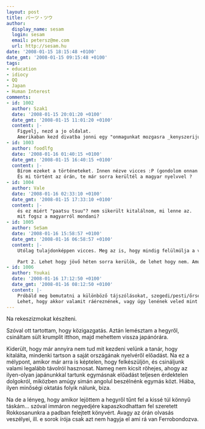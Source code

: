 ```yaml
---
layout: post
title: パーツ・ツウ
author:
  display_name: sesam
  login: sesam
  email: petersz@me.com
  url: http://sesam.hu
date: '2008-01-15 18:15:48 +0100'
date_gmt: '2008-01-15 09:15:48 +0100'
tags:
- education
- idiocy
- QQ
- Japan
- Human Interest
comments:
- id: 1002
  author: Szak1
  date: '2008-01-15 20:01:20 +0100'
  date_gmt: '2008-01-15 11:01:20 +0100'
  content: |-
    Figyelj, nezd a jo oldalat.
    Amerikaban kezd divatba jonni egy "onmagunkat mozgasra _kenyszerijuk_" iranyzat: javasoljak nekik, hogy szalljanak le egy megaloval elobb a buszrol, ne hasznaljak a liftet, ket kulonbozo boltban vegyek meg a sort meg az ujsagot -&gt; nem mozgunk eleget. Ha nalad a hegy + jo japan levego (?) + utolso negy torteneted kombot nezem, ezzel nem lesz gondod :)
- id: 1003
  author: foodlfg
  date: '2008-01-16 01:40:15 +0100'
  date_gmt: '2008-01-15 16:40:15 +0100'
  content: |-
    Bírom ezeket a történeteket. Innen nézve vicces :P (gondolom onnan annyira már nem)
    És mi történt az órán, te már sorra kerültél a magyar nyelvvel ?
- id: 1004
  author: Vale
  date: '2008-01-16 02:33:10 +0100'
  date_gmt: '2008-01-15 17:33:10 +0100'
  content: |-
    és ez miért "paatsu tsuu"? nem sikerült kitalálnom, mi lenne az.
    mit fogsz a magyarról mondani?
- id: 1005
  author: SeSam
  date: '2008-01-16 15:58:57 +0100'
  date_gmt: '2008-01-16 06:58:57 +0100'
  content: |-
    Utólag tulajdonképpen vicces. Meg az is, hogy mindig felülmúlja a valóság a várakozásaimat, ti. mi a legrosszabb ami történhet, gondolom én, és akkor kiderül hogy nem az. :D

    Part 2. Lehet hogy jövő héten sorra kerülök, de lehet hogy nem. Amúgy senkit nem érdekel mit mondok. Nyilván hogy finnugor, hogy körben tök más nyelvcsaládok vannak, speciális karakterek, kétbetűs hangok, képzőjelrag, ilyesmi.
- id: 1006
  author: Youkai
  date: '2008-01-16 17:12:50 +0100'
  date_gmt: '2008-01-16 08:12:50 +0100'
  content: |-
    Próbáld meg bemutatni a különböző tájszólásokat, szegedi/pesti/őrségi.. de még legalább van 2-3  még ezen kívül asszem  :)
    Lehet, hogy akkor valamit ráéreznének, vagy úgy lenének veled mint Obelix a rómaiakkal.. :D
---
```


Na rekeszizmokat készíteni.

Szóval ott tartottam, hogy közigazgatás. Aztán lemésztam a hegyről, csináltam sült krumplit itthon, majd mehettem vissza japánórára.

Kiderült, hogy már annyira nem tud mit kezdeni velünk a tanár, hogy kitalálta, mindenki tartson a saját országának nyelvéről előadást. Na ez a mélypont, amikor már arra is képtelen, hogy felkészüljön, és csináljunk valami legalább távolról hasznosat. Nameg nem kicsit röhejes, ahogy az ilyen-olyan japánunkkal tartunk egymásnak előadást teljesen érdektelen dolgokról, miközben amúgy simán angolul beszélnénk egymás közt. Hiába, ilyen minőségi oktatás folyik nálunk, biza.

Na de a lényeg, hogy amikor lejöttem a hegyről tűnt fel a kissé túl könnyű táskám... szóval immáron negyedjére kapaszkodhattam fel szeretett Rokkosanunkra a padban felejtett könyvért. Avagy az órán olvasás veszélyei, ill. e sorok írója csak azt nem hagyja el ami rá van Ferrobondozva.

